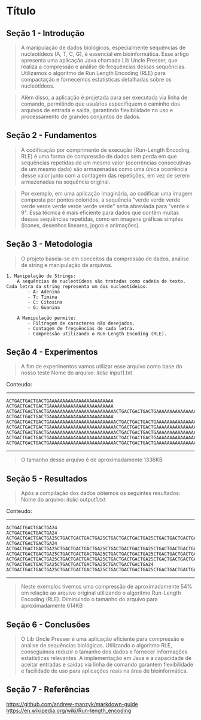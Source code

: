 # Título

## Seção 1 - Introdução

> A manipulação de dados biológicos, especialmente sequências de nucleotídeos (A, T, C, G), é essencial em bioinformática. Esse artigo apresenta uma aplicação Java chamada Lib Uncle Presser, que realiza a compressão e análise de frequências dessas sequências. Utilizamos o algoritmo de Run Length Encoding (RLE) para compactação e fornecemos estatísticas detalhadas sobre os nucleotídeos.

> Além disso, a aplicação é projetada para ser executada via linha de comando, permitindo que usuários especifiquem o caminho dos arquivos de entrada e saída, garantindo flexibilidade no uso e processamento de grandes conjuntos de dados.

## Seção 2 - Fundamentos
> A codificação por comprimento de execução (Run-Length Encoding, RLE) é uma forma de compressão de dados sem perda em que sequências repetidas de um mesmo valor (ocorrências consecutivas de um mesmo dado) são armazenadas como uma única ocorrência desse valor junto com a contagem das repetições, em vez de serem armazenadas na sequência original.

> Por exemplo, em uma aplicação imaginária, ao codificar uma imagem composta por pontos coloridos, a sequência "verde verde verde verde verde verde verde verde verde" seria abreviada para "verde x 9". Essa técnica é mais eficiente para dados que contêm muitas dessas sequências repetidas, como em imagens gráficas simples (ícones, desenhos lineares, jogos e animações).

## Seção 3 - Metodologia
> O projeto baseia-se em conceitos da compressão de dados, análise de string e manipulação de arquivos. 

    1. Manipulação de Strings:
        A sequências de nucleotídeos são tratadas como cadeia de texto. Cada letra da string representa um dos nucleotídeios:
            - A: Adenina
            - T: Timina
            - C: Citosina
            - G: Guanina
    
        A Manipulação permite:
            - Filtragem de caracteres não desejados.
            - Contagem de frequências de cada letra.
            - Compressão utilizando o Run-Length Encoding (RLE).

## Seção 4 - Experimentos
> A fim de experimentos vamos utilizar esse arquivo como base do nosso teste
 Nome do arquivo: 
    *italic* 
    input1.txt

Conteudo:
___
```
ACTGACTGACTGACTGAAAAAAAAAAAAAAAAAAAAAAAA
ACTGACTGACTGACTGAAAAAAAAAAAAAAAAAAAAAAAA
ACTGACTGACTGACTGAAAAAAAAAAAAAAAAAAAAAAAAACTGACTGACTGACTGAAAAAAAAAAAAAAAAAAAAAAAAACTGACTGACTGACTGAAAAAAAAAAAAAAAAAAAAAAAAACTGACTGACTGACTGAAAAAAAAAAAAAAAAAAAAAAAAACTGACTGACTGACTGAAAAAAAAAAAAAAAAAAAAAAAA
ACTGACTGACTGACTGAAAAAAAAAAAAAAAAAAAAAAAA
ACTGACTGACTGACTGAAAAAAAAAAAAAAAAAAAAAAAAACTGACTGACTGACTGAAAAAAAAAAAAAAAAAAAAAAAAACTGACTGACTGACTGAAAAAAAAAAAAAAAAAAAAAAAAACTGACTGACTGACTGAAAAAAAAAAAAAAAAAAAAAAAA
ACTGACTGACTGACTGAAAAAAAAAAAAAAAAAAAAAAAAACTGACTGACTGACTGAAAAAAAAAAAAAAAAAAAAAAAAACTGACTGACTGACTGAAAAAAAAAAAAAAAAAAAAAAAAACTGACTGACTGACTGAAAAAAAAAAAAAAAAAAAAAAAAACTGACTGACTGACTGAAAAAAAAAAAAAAAAAAAAAAAAACTGACTGACTGACTGAAAAAAAAAAAAAAAAAAAAAAAAACTGACTGACTGACTGAAAAAAAAAAAAAAAAAAAAAAAA
ACTGACTGACTGACTGAAAAAAAAAAAAAAAAAAAAAAAAACTGACTGACTGACTGAAAAAAAAAAAAAAAAAAAAAAAAACTGACTGACTGACTGAAAAAAAAAAAAAAAAAAAAAAAAACTGACTGACTGACTGAAAAAAAAAAAAAAAAAAAAAAAAACTGACTGACTGACTGAAAAAAAAAAAAAAAAAAAAAAAA
ACTGACTGACTGACTGAAAAAAAAAAAAAAAAAAAAAAAAACTGACTGACTGACTGAAAAAAAAAAAAAAAAAAAAAAAAACTGACTGACTGACTGAAAAAAAAAAAAAAAAAAAAAAAA
ACTGACTGACTGACTGAAAAAAAAAAAAAAAAAAAAAAAAACTGACTGACTGACTGAAAAAAAAAAAAAAAAAAAAAAAAACTGACTGACTGACTGAAAAAAAAAAAAAAAAAAAAAAAAACTGACTGACTGACTGAAAAAAAAAAAAAAAAAAAAAAAAACTGACTGACTGACTGAAAAAAAAAAAAAAAAAAAAAAAAACTGACTGACTGACTGAAAAAAAAAAAAAAAAAAAAAAAA
```
___
> O tamanho desse arquivo é de aproximadamente 1336KB

## Seção 5 - Resultados
> Após a compilação dos dados obtemos os seguintes resultados:
 Nome do arquivo: 
    *italic* 
    output1.txt

Conteudo:
___
```
ACTGACTGACTGACTGA24
ACTGACTGACTGACTGA24
ACTGACTGACTGACTGA25CTGACTGACTGACTGA25CTGACTGACTGACTGA25CTGACTGACTGACTGA25CTGACTGACTGACTGA24
ACTGACTGACTGACTGA24
ACTGACTGACTGACTGA25CTGACTGACTGACTGA25CTGACTGACTGACTGA25CTGACTGACTGACTGA24
ACTGACTGACTGACTGA25CTGACTGACTGACTGA25CTGACTGACTGACTGA25CTGACTGACTGACTGA25CTGACTGACTGACTGA25CTGACTGACTGACTGA25CTGACTGACTGACTGA24
ACTGACTGACTGACTGA25CTGACTGACTGACTGA25CTGACTGACTGACTGA25CTGACTGACTGACTGA25CTGACTGACTGACTGA24
ACTGACTGACTGACTGA25CTGACTGACTGACTGA25CTGACTGACTGACTGA24
ACTGACTGACTGACTGA25CTGACTGACTGACTGA25CTGACTGACTGACTGA25CTGACTGACTGACTGA25CTGACTGACTGACTGA25CTGACTGACTGACTGA24
```
___

> Neste exemplos tivemos uma compressão de aproximadamente 54% em relação ao arquivo original utilizando o algoritmo Run-Length Encoding (RLE). Diminuindo o tamanho do arquivo para aproximadamente 614KB

## Seção 6 - Conclusões
> O Lib Uncle Presser é uma aplicação eficiente para compressão e análise de sequências biológicas. Utilizando o algoritmo RLE, conseguimos reduzir o tamanho dos dados e fornecer informações estatísticas relevantes. A implementação em Java e a capacidade de aceitar entradas e saídas via linha de comando garantem flexibilidade e facilidade de uso para aplicações reais na área de bioinformática.

## Seção 7 - Referências
https://github.com/andrew-manzyk/markdown-guide
https://en.wikipedia.org/wiki/Run-length_encoding